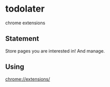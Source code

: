 # todolater
chrome extensions

## Statement

Store pages you are interested in! And manage.

## Using

<chrome://extensions/>

